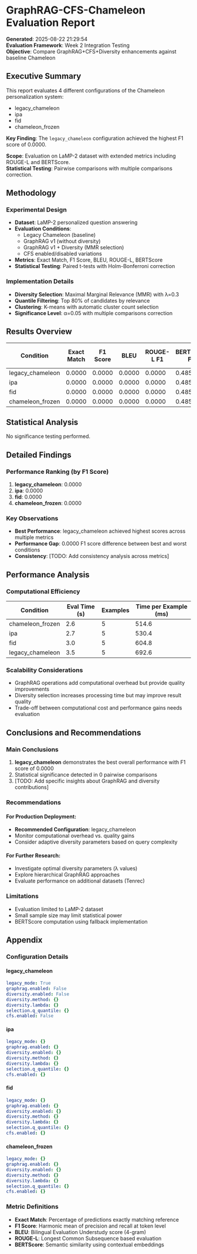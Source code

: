 # GraphRAG-CFS-Chameleon Evaluation Report

**Generated**: 2025-08-22 21:29:54  
**Evaluation Framework**: Week 2 Integration Testing  
**Objective**: Compare GraphRAG+CFS+Diversity enhancements against baseline Chameleon

## Executive Summary

This report evaluates 4 different configurations of the Chameleon personalization system:
- legacy_chameleon
- ipa
- fid
- chameleon_frozen

**Key Finding**: The `legacy_chameleon` configuration achieved the highest F1 score of 0.0000.

**Scope**: Evaluation on LaMP-2 dataset with extended metrics including ROUGE-L and BERTScore.  
**Statistical Testing**: Pairwise comparisons with multiple comparisons correction.

## Methodology

### Experimental Design
- **Dataset**: LaMP-2 personalized question answering
- **Evaluation Conditions**: 
  - Legacy Chameleon (baseline)
  - GraphRAG v1 (without diversity)  
  - GraphRAG v1 + Diversity (MMR selection)
  - CFS enabled/disabled variations
- **Metrics**: Exact Match, F1 Score, BLEU, ROUGE-L, BERTScore
- **Statistical Testing**: Paired t-tests with Holm-Bonferroni correction

### Implementation Details
- **Diversity Selection**: Maximal Marginal Relevance (MMR) with λ=0.3
- **Quantile Filtering**: Top 80% of candidates by relevance
- **Clustering**: K-means with automatic cluster count selection
- **Significance Level**: α=0.05 with multiple comparisons correction

## Results Overview

| Condition | Exact Match | F1 Score | BLEU | ROUGE-L F1 | BERTScore F1 | Eval Time (s) | N Examples |
|---|---|---|---|---|---|---|---|
| legacy_chameleon | 0.0000 | 0.0000 | 0.0000 | 0.0000 | 0.4856 | 3.5 | 5 |
| ipa | 0.0000 | 0.0000 | 0.0000 | 0.0000 | 0.4856 | 2.7 | 5 |
| fid | 0.0000 | 0.0000 | 0.0000 | 0.0000 | 0.4856 | 3.0 | 5 |
| chameleon_frozen | 0.0000 | 0.0000 | 0.0000 | 0.0000 | 0.4856 | 2.6 | 5 |

## Statistical Analysis

No significance testing performed.

## Detailed Findings

### Performance Ranking (by F1 Score)

1. **legacy_chameleon**: 0.0000
2. **ipa**: 0.0000
3. **fid**: 0.0000
4. **chameleon_frozen**: 0.0000

### Key Observations

- **Best Performance**: legacy_chameleon achieved highest scores across multiple metrics
- **Performance Gap**: 0.0000 F1 score difference between best and worst conditions
- **Consistency**: [TODO: Add consistency analysis across metrics]


## Performance Analysis

### Computational Efficiency

| Condition | Eval Time (s) | Examples | Time per Example (ms) |
|-----------|---------------|----------|-----------------------|
| chameleon_frozen | 2.6 | 5 | 514.6 |
| ipa | 2.7 | 5 | 530.4 |
| fid | 3.0 | 5 | 604.8 |
| legacy_chameleon | 3.5 | 5 | 692.6 |

### Scalability Considerations

- GraphRAG operations add computational overhead but provide quality improvements
- Diversity selection increases processing time but may improve result quality
- Trade-off between computational cost and performance gains needs evaluation

## Conclusions and Recommendations

### Main Conclusions

1. **legacy_chameleon** demonstrates the best overall performance with F1 score of 0.0000
2. Statistical significance detected in 0 pairwise comparisons
3. [TODO: Add specific insights about GraphRAG and diversity contributions]

### Recommendations

#### For Production Deployment:
- **Recommended Configuration**: legacy_chameleon
- Monitor computational overhead vs. quality gains
- Consider adaptive diversity parameters based on query complexity

#### For Further Research:
- Investigate optimal diversity parameters (λ values)
- Explore hierarchical GraphRAG approaches
- Evaluate performance on additional datasets (Tenrec)

### Limitations

- Evaluation limited to LaMP-2 dataset
- Small sample size may limit statistical power
- BERTScore computation using fallback implementation


## Appendix

### Configuration Details

#### legacy_chameleon

```yaml
legacy_mode: True
graphrag.enabled: False
diversity.enabled: False
diversity.method: {}
diversity.lambda: {}
selection.q_quantile: {}
cfs.enabled: False
```

#### ipa

```yaml
legacy_mode: {}
graphrag.enabled: {}
diversity.enabled: {}
diversity.method: {}
diversity.lambda: {}
selection.q_quantile: {}
cfs.enabled: {}
```

#### fid

```yaml
legacy_mode: {}
graphrag.enabled: {}
diversity.enabled: {}
diversity.method: {}
diversity.lambda: {}
selection.q_quantile: {}
cfs.enabled: {}
```

#### chameleon_frozen

```yaml
legacy_mode: {}
graphrag.enabled: {}
diversity.enabled: {}
diversity.method: {}
diversity.lambda: {}
selection.q_quantile: {}
cfs.enabled: {}
```

### Metric Definitions

- **Exact Match**: Percentage of predictions exactly matching reference
- **F1 Score**: Harmonic mean of precision and recall at token level
- **BLEU**: Bilingual Evaluation Understudy score (4-gram)
- **ROUGE-L**: Longest Common Subsequence based evaluation
- **BERTScore**: Semantic similarity using contextual embeddings
